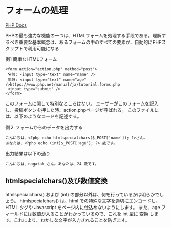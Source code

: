 # フォームの処理

[PHP Docs](https://www.php.net/manual/ja/tutorial.forms.php)

PHPの最も強力な機能の一つは、HTMLフォームを処理する手段である。理解するべき重要な基本概念は、あるフォームの中のすべての要素が、自動的にPHPスクリプトで利用可能になる

例1 簡単なHTMLフォーム

```
<form action="action.php" method="post">
 名前: <input type="text" name="name" />
 年齢: <input type="text" name="age" />https://www.php.net/manual/ja/tutorial.forms.php
 <input type="submit" />
</form>
```

このフォームに関して特別なところはない。
ユーザーがこのフォームを記入し、投稿ボタンを押した時、action.phpページが呼ばれる。
このファイルには、以下のようなコードを記述する。

例２ フォームからのデータを出力する

```
こんにちは、<?php echo htmlspecialchars($_POST['name']); ?>さん。
あなたは、<?php echo (int)$_POST['age']; ?> 歳です。
```

出力結果は以下の通り

```
こんにちは、nagatak さん。あなたは、24 歳です。
```

## htmlspecialchars()及び数値変換

htmlspecialchars() および (int) の部分以外は、何を行っているかは明らかでしょう。 htmlspecialchars() は、html での特殊な文字を適切にエンコードし、 HTML タグや Javascript をページ内に仕込めないようにします。 また、age フィールドには数値が入ることがわかっているので、これを int 型に 変換 します。これにより、おかしな文字が入力されることを防ぎます。
